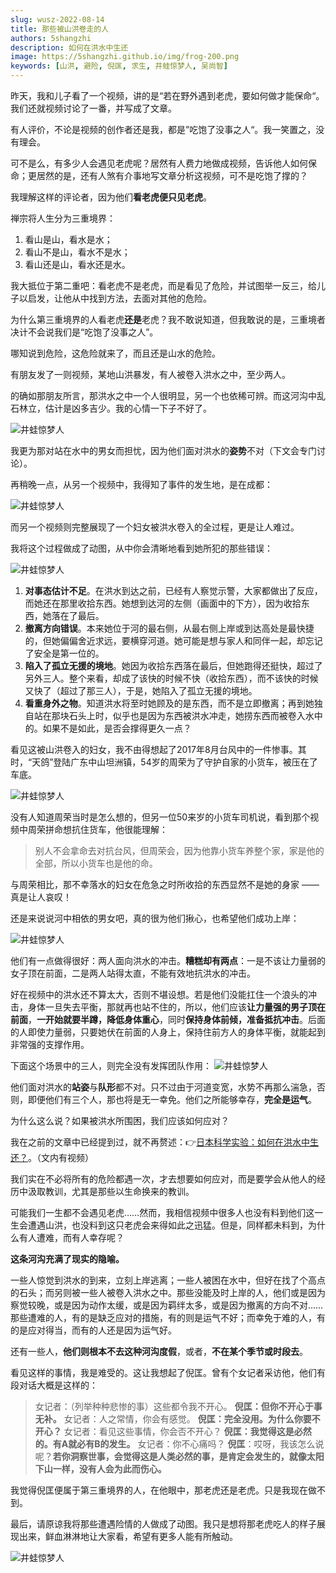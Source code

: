 ```yaml
---
slug: wusz-2022-08-14
title: 那些被山洪卷走的人
authors: 5shangzhi
description: 如何在洪水中生还
image: https://5shangzhi.github.io/img/frog-200.png
keywords: [山洪, 避险, 倪匡, 求生, 井蛙惊梦人, 吴尚智]
---
```


昨天，我和儿子看了一个视频，讲的是“若在野外遇到老虎，要如何做才能保命“。我们还就视频讨论了一番，并写成了文章。

有人评价，不论是视频的创作者还是我，都是”吃饱了没事之人“。我一笑置之，没有理会。

可不是么，有多少人会遇见老虎呢？居然有人费力地做成视频，告诉他人如何保命；更居然的是，还有人煞有介事地写文章分析这视频，可不是吃饱了撑的？

我理解这样的评论者，因为他们**看老虎便只见老虎**。

禅宗将人生分为三重境界：

1. 看山是山，看水是水；
2. 看山不是山，看水不是水；
3. 看山还是山，看水还是水。

我大抵位于第二重吧：看老虎不是老虎，而是看见了危险，并试图举一反三，给儿子以启发，让他从中找到方法，去面对其他的危险。

为什么第三重境界的人看老虎**还是**老虎？我不敢说知道，但我敢说的是，三重境者决计不会说我们是“吃饱了没事之人”。

哪知说到危险，这危险就来了，而且还是山水的危险。

有朋友发了一则视频，某地山洪暴发，有人被卷入洪水之中，至少两人。

的确如那朋友所言，那洪水之中一个人很明显，另一个也依稀可辨。而这河沟中乱石林立，估计是凶多吉少。我的心情一下子不好了。

![井蛙惊梦人](images/2022-08-14/1.gif)

我更为那对站在水中的男女而担忧，因为他们面对洪水的**姿势**不对（下文会专门讨论）。

再稍晚一点，从另一个视频中，我得知了事件的发生地，是在成都：

![井蛙惊梦人](images/2022-08-14/2.jpeg)

而另一个视频则完整展现了一个妇女被洪水卷入的全过程，更是让人难过。

我将这个过程做成了动图，从中你会清晰地看到她所犯的那些错误：

![井蛙惊梦人](images/2022-08-14/3.gif)

1. **对事态估计不足**。在洪水到达之前，已经有人察觉示警，大家都做出了反应，而她还在那里收拾东西。她想到达河的左侧（画面中的下方），因为收拾东西，她落在了最后。
2. **撤离方向错误**。本来她位于河的最右侧，从最右侧上岸或到达高处是最快捷的，但她偏偏舍近求远，要横穿河道。她可能是想与家人和同伴一起，却忘记了安全是第一位的。
3. **陷入了孤立无援的境地**。她因为收拾东西落在最后，但她跑得还挺快，超过了另外三人。整个来看，却成了该快的时候不快（收拾东西），而不该快的时候又快了（超过了那三人），于是，她陷入了孤立无援的境地。
4. **看重身外之物**。知道洪水将至时她顾及的是东西，而不是立即撤离；再到她独自站在那块石头上时，似乎也是因为东西被洪水冲走，她捞东西而被卷入水中的。如果不是如此，是否会撑得更久一点？

看见这被山洪卷入的妇女，我不由得想起了2017年8月台风中的一件惨事。其时，“天鸽”登陆广东中山坦洲镇，54岁的周荣为了守护自家的小货车，被压在了车底。

![井蛙惊梦人](images/2022-08-14/4.gif)

没有人知道周荣当时是怎么想的，但另一位50来岁的小货车司机说，看到那个视频中周荣拼命想抗住货车，他很能理解：

> 别人不会拿命去对抗台风，但周荣会，因为他靠小货车养整个家，家是他的全部，所以小货车也是他的命。

与周荣相比，那不幸落水的妇女在危急之时所收拾的东西显然不是她的身家 —— 真是让人哀叹！

还是来说说河中相依的男女吧，真的很为他们揪心，也希望他们成功上岸：

![井蛙惊梦人](images/2022-08-14/5.png)

他们有一点做得很好：两人面向洪水的冲击。**糟糕却有两点**：一是不该让力量弱的女子顶在前面，二是两人站得太直，不能有效地抗洪水的冲击。

好在视频中的洪水还不算太大，否则不堪设想。若是他们没能扛住一个浪头的冲击，身体一旦失去平衡，那就再也站不住的，所以，他们应该**让力量强的男子顶在前面**，**一开始就要半蹲，降低身体重心**，同时**保持身体前倾，准备抵抗冲击**。后面的人即使力量弱，只要她伏在前面的人身上，保持住前方人的身体平衡，就能起到非常强的支撑作用。

下面这个场景中的三人，则完全没有发挥团队作用：
![井蛙惊梦人](images/2022-08-14/6.png)

他们面对洪水的**站姿**与**队形**都不对。只不过由于河道变宽，水势不再那么湍急，否则，即便他们有三个人，那也将是无一幸免。他们之所能够幸存，**完全是运气**。

为什么这么说？如果被洪水所围困，我们应该如何应对？

我在之前的文章中已经提到过，就不再赘述：👉[日本科学实验：如何在洪水中生还？](https://mp.weixin.qq.com/s/GyUDKcqqY_zGWVQw-wy4ow)。（文内有视频）

我们实在不必将所有的危险都遇一次，才去想要如何应对，而是要学会从他人的经历中汲取教训，尤其是那些以生命换来的教训。

可能我们一生都不会遇见老虎……然而，我相信视频中很多人也没有料到他们这一生会遭遇山洪，也没料到这只老虎会来得如此之迅猛。但是，同样都未料到，为什么有人遭难，而有人幸存呢？

**这条河沟充满了现实的隐喻。**

一些人惊觉到洪水的到来，立刻上岸逃离；一些人被困在水中，但好在找了个高点的石头；而另则被一些人被卷入洪水之中。那些没能及时上岸的人，他们或是因为察觉较晚，或是因为动作太缓，或是因为羁绊太多，或是因为撤离的方向不对……那些遭难的人，有的是缺乏应对的措施，有的则是运气不好；而幸免于难的人，有的是应对得当，而有的人还是因为运气好。

还有一些人，**他们则根本不去这种河沟度假**，或者，**不在某个季节或时段去**。

看见这样的事情，我是难受的。这让我想起了倪匡。曾有个女记者采访他，他们有段对话大概是这样的：

> 女记者：（列举种种悲惨的事）这些都令我不开心。
> **倪匡：但你不开心于事无补。**
> 女记者：人之常情，你会有感觉。
> **倪匡：完全没用。为什么你要不开心？**
> 女记者：看见这些事情，你会否不开心？
> **倪匡：我觉得这是必然的。有A就必有B的发生。**
> 女记者：你不心痛吗？
> **倪匡**：哎呀，我该怎么说呢？**若你洞察世事，会觉得这是人类必然的事，是肯定会发生的，就像太阳下山一样，没有人会为此而伤心。**

我觉得倪匡便属于第三重境界的人，在他眼中，那老虎还是老虎。只是我现在做不到。

最后，请原谅我将那些遭遇险情的人做成了动图。我只是想将那老虎吃人的样子展现出来，鲜血淋淋地让大家看，希望有更多人能有所触动。

![井蛙惊梦人](https://5shangzhi.github.io/img/frog.jpeg)
